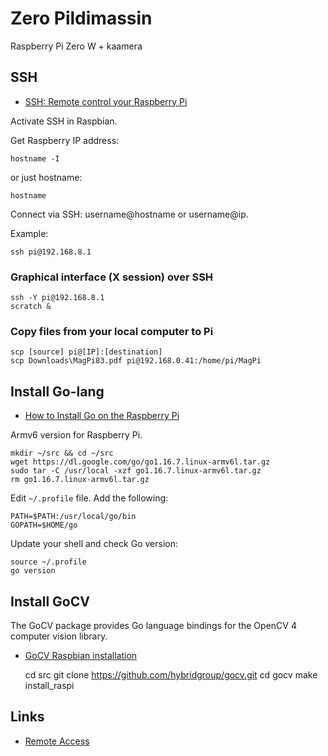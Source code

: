 # Zero Pildimassin

Raspberry Pi Zero W + kaamera

## SSH

* [SSH: Remote control your Raspberry Pi](https://magpi.raspberrypi.org/articles/ssh-remote-control-raspberry-pi)

Activate SSH in Raspbian.

Get Raspberry IP address:

    hostname -I
    
or just hostname:

    hostname
    
Connect via SSH: username@hostname or username@ip.

Example:

    ssh pi@192.168.8.1

### Graphical interface (X session) over SSH

    ssh -Y pi@192.168.8.1
    scratch &
    
### Copy files from your local computer to Pi

    scp [source] pi@[IP]:[destination]
    scp Downloads\MagPi83.pdf pi@192.168.0.41:/home/pi/MagPi

## Install Go-lang

* [How to Install Go on the Raspberry Pi](https://www.jeremymorgan.com/tutorials/raspberry-pi/install-go-raspberry-pi/)

Armv6 version for Raspberry Pi.

    mkdir ~/src && cd ~/src
    wget https://dl.google.com/go/go1.16.7.linux-armv6l.tar.gz
    sudo tar -C /usr/local -xzf go1.16.7.linux-armv6l.tar.gz
    rm go1.16.7.linux-armv6l.tar.gz
    
Edit `~/.profile` file. Add the following:

    PATH=$PATH:/usr/local/go/bin
    GOPATH=$HOME/go

Update your shell and check Go version:

    source ~/.profile
    go version
    
## Install GoCV

The GoCV package provides Go language bindings for the OpenCV 4 computer vision library.

* [GoCV Raspbian installation](https://github.com/hybridgroup/gocv#raspbian)

    cd src
    git clone https://github.com/hybridgroup/gocv.git
    cd gocv
    make install_raspi
    

## Links

* [Remote Access](https://www.raspberrypi.org/documentation/computers/remote-access.html)
